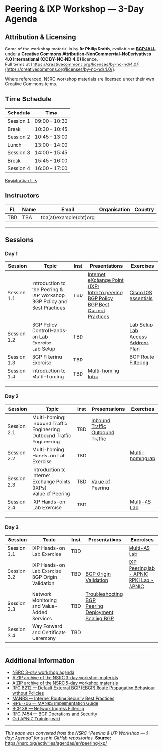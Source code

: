 # Peering & IXP Workshop — 3-Day Agenda

## Attribution & Licensing

Some of the workshop material is by **Dr Philip Smith**, available at **[BGP4ALL](https://bgp4all.com/)** under a **Creative Commons Attribution-NonCommercial-NoDerivatives 4.0 International (CC BY-NC-ND 4.0)** licence.  
Full terms at [https://creativecommons.org/licenses/by-nc-nd/4.0/](https://creativecommons.org/licenses/by-nc-nd/4.0/).

Where referenced, NSRC workshop materials are licensed under their own Creative Commons terms.

## Time Schedule

| Schedule  | Time          |
|-----------|---------------|
| Session 1 | 09:00 – 10:30 |
| Break     | 10:30 – 10:45 |
| Session 2 | 10:45 – 13:00 |
| Lunch     | 13:00 – 14:00 |
| Session 3 | 14:00 – 15:45 |
| Break     | 15:45 – 16:00 |
| Session 4 | 16:00 – 17:00 |

[Registration link](https://forms.internetsociety.org/laos-peering-technical-aspects-workshop)

## Instructors

| FL | Name                | Email                            | Organisation         | Country |
|----|---------------------|----------------------------------|----------------------|---------|
| TBD | TBA | tba(at)example(dot)org    |  |      |

---

## Sessions

### Day 1

| Session    | Topic                                      | Inst | Presentations                                                                 | Exercises                                                                 |
|------------|--------------------------------------------|------|-------------------------------------------------------------------------------|---------------------------------------------------------------------------|
| Session 1.1 | Introduction to the Peering & IXP Workshop <br> BGP Policy and Best Practices | TBD | [Internet eXchange Point (IXP)](https://apnic.foundation/wp-content/uploads/2025/09/Warren-IXPRS_BP_Value-and-BenefitsPPT_V01.pdf) <br> [Intro to peering](https://www.bgp4all.com/pfs/_media/workshops/06-peering_transit_network_design.pdf) <br> [BGP Policy](https://www.bgp4all.com/pfs/_media/workshops/04-bgp-policy.pdf) <br> [BGP Best Current Practices](https://www.bgp4all.com/pfs/_media/workshops/05-bgp-bcp.pdf)  | [Cisco IOS essentials](https://www.bgp4all.com/pfs/_media/workshops/04-ios-essentials.pdf)  | 
| Session 1.2 | BGP Policy Control Hands-on Lab Exercise <br> Lab Setup                                   | TBD  |                                                                               | [Lab Setup](https://www.bgp4all.com/pfs/_media/workshops/01-setup.pdf) <br> [Lab Access](https://nsrc.org/activities/agendas/en/networking/peering-ixp/en/labs/lab-access.html) <br> [Address Plan](https://www.bgp4all.com/pfs/_media/workshops/ipv4-addressing-labs06-09.pdf) |
| Session 1.3 | BGP Filtering Exercise                         | TBD  | | [BGP Route Filtering](https://www.bgp4all.com/pfs/_media/workshops/07-bgp-route-filtering.pdf) |
| Session 1.4 | Introduction to Multi-homing                   | TBD  |    [Multi-homing Intro](https://www.bgp4all.com/pfs/_media/workshops/07-multihoming-introduction.pdf) |  |

---

### Day 2

| Session    | Topic                               | Inst | Presentations                                                                 | Exercises |
|------------|-------------------------------------|------|-------------------------------------------------------------------------------|-----------|
| Session 2.1 | Multi-homing: Inbound Traffic Engineering <br>  Outbound Traffic Engineering | TBD  | [Inbound Traffic](https://www.bgp4all.com/pfs/_media/workshops/08-multihoming-inboundte.pdf) <br> [Outbound Traffic](https://www.bgp4all.com/pfs/_media/workshops/09-multihoming-outboundte.pdf) | |
| Session 2.2 | Multi-homing Hands-on Lab Exercise         | TBD  |  | [Multi-homing lab](https://www.bgp4all.com/pfs/_media/workshops/08-bgp-policy.pdf)|
| Session 2.3 | Introduction to Internet Exchange Points (IXPs) <br> Value of Peering                   | TBD  | <br> [Value of Peering](https://www.bgp4all.com/pfs/_media/workshops/02-value-of-peering.pdf) | |
| Session 2.4 | IXP Hands-on Lab Exercise           | TBD  |  | [Multi-AS Lab](https://www.bgp4all.com/pfs/_media/workshops/16-ospfv2-ixp.pdf) |

---

### Day 3

| Session    | Topic                | Inst | Presentations                                                                 | Exercises |
|------------|----------------------|------|-------------------------------------------------------------------------------|-----------|
| Session 3.1 | IXP Hands-on Lab Exercise           | TBD  |  | [Multi-AS Lab](https://www.bgp4all.com/pfs/_media/workshops/16-ospfv2-ixp.pdf) |
| Session 3.2 | IXP Hands-on Lab Exercise   <br> BGP Origin Validation | TBD  | <br> [BGP Origin Validation](https://www.bgp4all.com/pfs/_media/workshops/02-rpki.pdf)   | [IXP Peering lab - APNIC](https://academy.apnic.net/virtual-labs?labId=145487) <br> [RPKI Lab - APNIC](https://academy.apnic.net/virtual-labs?labId=174499)|
| Session 3.3 | Network Monitoring and Value-Added Services   | TBD  | [Troubleshooting BGP](https://www.bgp4all.com/pfs/_media/workshops/13-troubleshooting-bgp.pdf)  <br> [Peering Deployment](https://www.bgp4all.com/pfs/_media/workshops/11-peering-deployment.pdf) <br> [Scaling BGP](https://www.bgp4all.com/pfs/_media/workshops/01-scaling-bgp.pdf) |  |
| Session 3.4 | Way Forward and Certificate Ceremony  | TBD  |  | |

---


## Additional Information

- [NSRC 3-day workshop agenda](https://nsrc.org/activities/agendas/en/Peering%20%26%20IXP%20Workshop%20-%203%20day/)
- [A ZIP archive of the NSRC 3-day workshop materials](https://nsrc.org/activities/agendas/en/Peering%20%26%20IXP%20Workshop%20-%203%20day/Peering%20%26%20IXP%20Workshop%20-%203%20day.zip)
- [A ZIP archive of the NSRC 5-day workshop materials](https://nsrc.org/activities/agendas/en/peering-ixp/Peering%20%26%20IXP%20Workshop%20-%205%20day.zip)
- [RFC 8212 — Default External BGP (EBGP) Route Propagation Behaviour without Policies](https://tools.ietf.org/html/rfc8212)  
- [MANRS — Internet Routing Security Best Practices](https://www.manrs.org/manrs/)  
- [RIPE-706 — MANRS Implementation Guide](https://www.ripe.net/publications/docs/ripe-706)  
- [BCP 38 — Network Ingress Filtering](https://tools.ietf.org/html/bcp38)  
- [RFC 7454 — BGP Operations and Security](https://tools.ietf.org/html/rfc7454)
- [Old APNIC Training wiki](https://web.archive.org/web/20231128234155/https://wiki.apnictraining.net/)

---

*This page was converted from the NSRC “Peering & IXP Workshop — 5-day: Agenda” for use in GitHub repositories.*
**Source:** https://nsrc.org/activities/agendas/en/peering-ixp/
